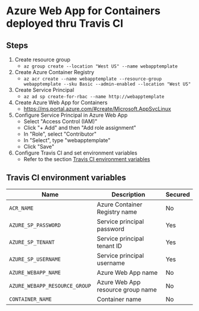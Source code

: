 # Azure Web App for Containers deployed thru Travis CI

## Steps

1. Create resource group
   - `az group create --location "West US" --name webapptemplate`
1. Create Azure Container Registry
   - `az acr create --name webapptemplate --resource-group webapptemplate --sku Basic --admin-enabled --location "West US"`
1. Create Service Principal
   - `az ad sp create-for-rbac --name http://webapptemplate`
1. Create Azure Web App for Containers
   - https://ms.portal.azure.com/#create/Microsoft.AppSvcLinux
1. Configure Service Principal in Azure Web App
   - Select "Access Control (IAM)"
   - Click "+ Add" and then "Add role assignment"
   - In "Role", select "Contributor"
   - In "Select", type "webapptemplate"
   - Click "Save"
1. Configure Travis CI and set environment variables
   - Refer to the section [Travis CI environment variables](#travis-ci-environment-variables)

## Travis CI environment variables

| Name | Description | Secured |
| - | - | - |
| `ACR_NAME` | Azure Container Registry name | No |
| `AZURE_SP_PASSWORD` | Service principal password | Yes |
| `AZURE_SP_TENANT` | Service principal tenant ID | Yes |
| `AZURE_SP_USERNAME` | Service principal username | Yes |
| `AZURE_WEBAPP_NAME` | Azure Web App name | No |
| `AZURE_WEBAPP_RESOURCE_GROUP` | Azure Web App resource group name | No |
| `CONTAINER_NAME` | Container name | No |
